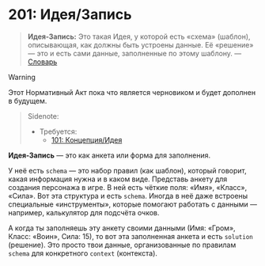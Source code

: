 # 201: Идея/Запись

> **Идея-Запись:** Это такая Идея, у которой есть «схема» (шаблон), описывающая, как должны быть устроены данные. Её «решение» — это и есть сами данные, заполненные по этому шаблону. — [Словарь](./000_glossary.md)

> [!WARNING]
> Этот Нормативный Акт пока что является черновиком и будет дополнен в будущем.

> Sidenote:
>
> - Требуется:
>   - [101: Концепция/Идея](./101_concept_idea.md)

**Идея-Запись** — это как анкета или форма для заполнения.

У неё есть `schema` — это набор правил (как шаблон), который говорит, какая информация нужна и в каком виде. Представь анкету для создания персонажа в игре. В ней есть чёткие поля: «Имя», «Класс», «Сила». Вот эта структура и есть `schema`. Иногда в неё даже встроены специальные «инструменты», которые помогают работать с данными — например, калькулятор для подсчёта очков.

А когда ты заполняешь эту анкету своими данными (Имя: «Гром», Класс: «Воин», Сила: 15), то вот эта заполненная анкета и есть `solution` (решение). Это просто твои данные, организованные по правилам `schema` для конкретного `context` (контекста).